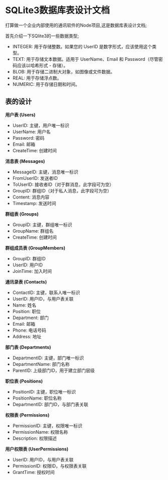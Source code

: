 # SQLite3数据库表设计文档

打算做一个企业内部使用的通讯软件的Node项目,这是数据库表设计文档;

首先介绍一下SQlite3的一些数据类型;

 - INTEGER: 用于存储整数。如果您的 UserID 是数字形式，应该使用这个类型。
 - TEXT: 用于存储文本数据。适用于 UserName、Email 和 Password（尽管密码应该以哈希形式 - 存储）。
 - BLOB: 用于存储二进制大对象，如图像或文件数据。
 - REAL: 用于存储浮点数。
 - NUMERIC: 用于存储日期和时间。

## 表的设计

**用户表 (Users)**
- UserID: 主键，用户唯一标识
- UserName: 用户名
- Password: 密码
- Email: 邮箱
- CreateTime: 创建时间

**消息表 (Messages)**
- MessageID: 主键，消息唯一标识
- FromUserID: 发送者ID
- ToUserID: 接收者ID（对于群消息，此字段可为空）
- GroupID: 群组ID（对于私人消息，此字段可为空）
- Content: 消息内容
- Timestamp: 发送时间

**群组表 (Groups)**
- GroupID: 主键，群组唯一标识
- GroupName: 群组名
- CreateTime: 创建时间

**群组成员表 (GroupMembers)**
- GroupID: 群组ID
- UserID: 用户ID
- JoinTime: 加入时间

**通讯录表 (Contacts)**
- ContactID: 主键，联系人唯一标识
- UserID: 用户ID，与用户表关联
- Name: 姓名
- Position: 职位
- Department: 部门
- Email: 邮箱
- Phone: 电话号码
- Address: 地址

**部门表 (Departments)**
- DepartmentID: 主键，部门唯一标识
- DepartmentName: 部门名称
- ParentID: 上级部门ID，用于建立部门层级

**职位表 (Positions)**
- PositionID: 主键，职位唯一标识
- PositionName: 职位名称
- DepartmentID: 部门ID，与部门表关联

**权限表 (Permissions)**
- PermissionID: 主键，权限唯一标识
- PermissionName: 权限名称
- Description: 权限描述

**用户权限表 (UserPermissions)**
- UserID: 用户ID，与用户表关联
- PermissionID: 权限ID，与权限表关联
- GrantTime: 授权时间